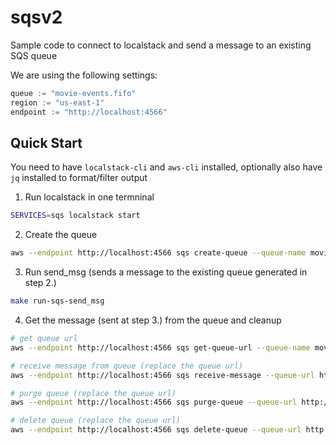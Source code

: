 # sqsv2

Sample code to connect to localstack and send a message to an existing SQS queue

We are using the following settings:
```go
queue := "movie-events.fifo"
region := "us-east-1"
endpoint := "http://localhost:4566"
```

## Quick Start

You need to have `localstack-cli` and `aws-cli` installed, optionally also have `jq` installed to format/filter output

1. Run localstack in one termninal
```bash
SERVICES=sqs localstack start
```

2. Create the queue
```bash
aws --endpoint http://localhost:4566 sqs create-queue --queue-name movie-events.fifo
```

3. Run send_msg (sends a message to the existing queue generated in step 2.)
```bash
make run-sqs-send_msg
```

4. Get the message (sent at step 3.) from the queue and cleanup
```bash
# get queue url
aws --endpoint http://localhost:4566 sqs get-queue-url --queue-name movie-events.fifo | jq -r '.QueueUrl'

# receive message from queue (replace the queue url)
aws --endpoint http://localhost:4566 sqs receive-message --queue-url http://localhost:4566/000000000000/movie-events.fifo | jq

# purge queue (replace the queue url)
aws --endpoint http://localhost:4566 sqs purge-queue --queue-url http://localhost:4566/000000000000/movie-events.fifo

# delete queue (replace the queue url)
aws --endpoint http://localhost:4566 sqs delete-queue --queue-url http://localhost:4566/000000000000/movie-events.fifo
```